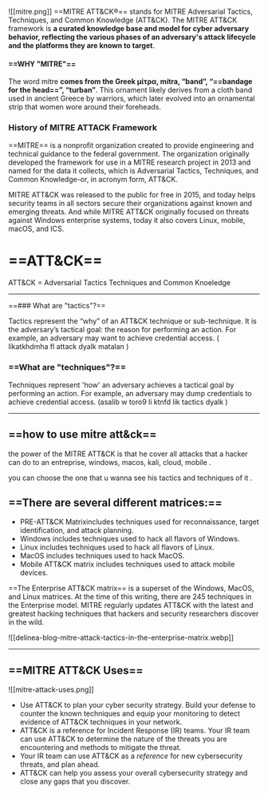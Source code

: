 
![[mitre.png]]
==MITRE ATT&CK®== stands for MITRE Adversarial Tactics, Techniques, and Common Knowledge (ATT&CK). The MITRE ATT&CK framework is **a curated knowledge base and model for cyber adversary behavior, reflecting the various phases of an adversary's attack lifecycle and the platforms they are known to target**.

#### ==WHY "MITRE"==

The word mitre **comes from the Greek μίτρα, mítra, “band”, “==bandage for the head==”, “turban”**. This ornament likely derives from a cloth band used in ancient Greece by warriors, which later evolved into an ornamental strip that women wore around their foreheads.

### History of MITRE ATTACK Framework

==MITRE== is a nonprofit organization created to provide engineering and technical guidance to the federal government. The organization originally developed the framework for use in a MITRE research project in 2013 and named for the data it collects, which is Adversarial Tactics, Techniques, and Common Knowledge-or, in acronym form, ATT&CK.

MITRE ATT&CK was released to the public for free in 2015, and today helps security teams in all sectors secure their organizations against known and emerging threats. And while MITRE ATT&CK originally focused on threats against Windows enterprise systems, today it also covers Linux, mobile, macOS, and ICS.

# ==ATT&CK==

ATT&CK = Adversarial Tactics Techniques and Common Knoeledge

--------

==### What are "tactics"?==

Tactics represent the “why” of an ATT&CK technique or sub-technique. It is the adversary’s tactical goal: the reason for performing an action. For example, an adversary may want to achieve credential access.
( likatkhdmha fl attack dyalk matalan )
###  ==What are "techniques"?==

Techniques represent 'how' an adversary achieves a tactical goal by performing an action. For example, an adversary may dump credentials to achieve credential access.
(asalib w toro9 li ktnfd lik tactics dyalk )


------

## ==how to use mitre att&ck== 

the power of the MITRE ATT&CK is that he cover all attacks that a hacker can do to an entreprise, windows, macos, kali, cloud, mobile . 

you can choose the one that u wanna see his tactics and techniques of it   .


## ==There are several different matrices:==

- PRE-ATT&CK Matrixincludes techniques used for reconnaissance, target identification, and attack planning.
- Windows includes techniques used to hack all flavors of Windows.
- Linux includes techniques used to hack all flavors of Linux.
- MacOS includes techniques used to hack MacOS.
- Mobile ATT&CK matrix includes techniques used to attack mobile devices.

==The Enterprise ATT&CK matrix== is a superset of the Windows, MacOS, and Linux matrices. At the time of this writing, there are 245 techniques in the Enterprise model. MITRE regularly updates ATT&CK with the latest and greatest hacking techniques that hackers and security researchers discover in the wild.

![[delinea-blog-mitre-attack-tactics-in-the-enterprise-matrix.webp]]


---

## ==MITRE ATT&CK Uses==


![[mitre-attack-uses.png]]



- Use ATT&CK to plan your cyber security strategy. Build your defense to counter the known techniques and equip your monitoring to detect evidence of ATT&CK techniques in your network.
- ATT&CK is a reference for Incident Response (IR) teams. Your IR team can use ATT&CK to determine the nature of the threats you are encountering and methods to mitigate the threat.
- Your IR team can use ATT&CK as a _reference_ for new cybersecurity threats, and plan ahead.
- ATT&CK can help you assess your overall cybersecurity strategy and close any gaps that you discover.